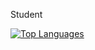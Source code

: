 Student



<a href="https://github.com/Snicon" align="left"><img src="https://github-readme-stats.vercel.app/api/top-langs/?username=Snicon&langs_count=10&title_color=10b981&text_color=ffffff&icon_color=10b981&bg_color=581c87&hide_border=true&locale=en&custom_title=Top%20%Languages" alt="Top Languages" /></a>
